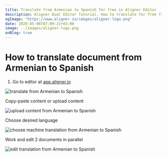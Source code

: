 ```yaml
---
title: Translate from Armenian to Spanish for free in Aligner Editor
description: Aligner Dual Editor Tutorial. How to translate for free from Armenian to Spanish. Aligner is multilingual document management platform. 
ogImage: "https://www.aligner.io/images/aligner-logo.png"
date: 2020-05-06T07:09:21+03:00
image: ../images/aligner-logo.png
onBlog: true
---
```


# How to translate document from Armenian to Spanish

1. Go to editor at [app.aligner.io](https://app.aligner.io "Aligner App web page")

![translate from Armenian to Spanish](../aligner-blank-editor.png "translate from Armenian to Spanish")

Copy-paste content or upload content

![upload content from Armenian to Spanish](../aligner-uploaded-document.png "upload content from Armenian to Spanish")

Choose desired language

![choose machine translation from Armenian to Spanish](../aligner-language-dropdown.png "choose machine translation from Armenian to Spanish")

Work and edit 2 documents in parallel

![edit translation from Armenian to Spanish](../aligner-double-sitded-editor.png "edit translation from Armenian to Spanish")

